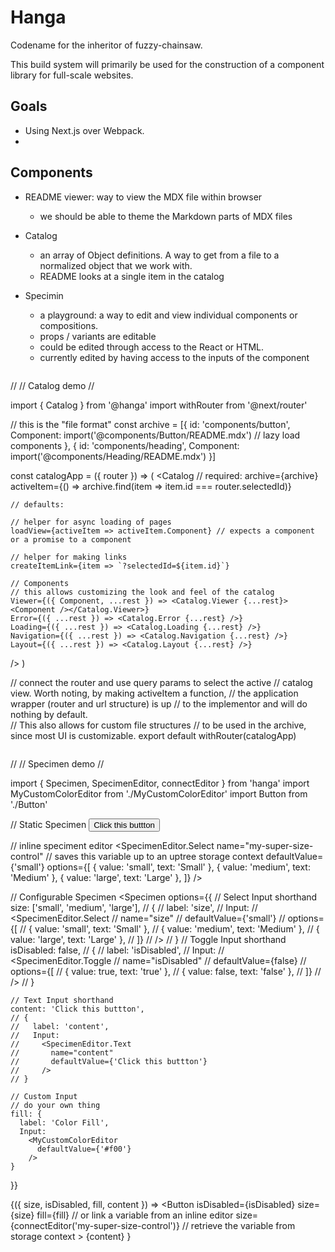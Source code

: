 # Hanga

Codename for the inheritor of fuzzy-chainsaw.

This build system will primarily be used for the construction of a component library for full-scale websites.


## Goals

- Using Next.js over Webpack.
- 


## Components

- README viewer: way to view the MDX file within browser
  - we should be able to theme the Markdown parts of MDX files

- Catalog
  - an array of Object definitions. A way to get from a file to a normalized object that we work with.
  - README looks at a single item in the catalog

- Specimin
  - a playground: a way to edit and view individual components or compositions.
  - props / variants are editable
  - could be edited through access to the React or HTML.
  - currently edited by having access to the inputs of the component


  ```
// 
// Catalog demo
// 

import { Catalog } from '@hanga'
import withRouter from '@next/router'

// this is the "file format"
const archive = [{
  id: 'components/button',
  Component: import('@components/Button/README.mdx') // lazy load components
}, {
  id: 'components/heading',
  Component: import('@components/Heading/README.mdx')
}]

const catalogApp = ({
  router
}) => (
  <Catalog 
    // required:
    archive={archive}
    activeItem={() => archive.find(item => item.id === router.selectedId)}

    // defaults:

    // helper for async loading of pages
    loadView={activeItem => activeItem.Component} // expects a component or a promise to a component
    
    // helper for making links
    createItemLink={item => `?selectedId=${item.id}`}

    // Components
    // this allows customizing the look and feel of the catalog
    Viewer={({ Component, ...rest }) => <Catalog.Viewer {...rest}><Component /></Catalog.Viewer>}
    Error={({ ...rest }) => <Catalog.Error {...rest} />}
    Loading={({ ...rest }) => <Catalog.Loading {...rest} />}
    Navigation={({ ...rest }) => <Catalog.Navigation {...rest} />}
    Layout={({ ...rest }) => <Catalog.Layout {...rest} />}
  />
)

// connect the router and use query params to select the active
// catalog view.  Worth noting, by making activeItem a function, 
// the  application wrapper (router and url structure) is up
// to the implementor and will do nothing by default.  
// This also allows for custom file structures
// to be used in the archive, since most UI is customizable.
export default withRouter(catalogApp)
```

```
//
// Specimen demo
//

import { Specimen, SpecimenEditor, connectEditor } from 'hanga'
import MyCustomColorEditor from './MyCustomColorEditor'
import Button from './Button'

// Static Specimen
<Specimen>
  <Button>Click this buttton</Button>
</Specimen>


// inline speciment editor
<SpecimenEditor.Select 
  name="my-super-size-control" // saves this variable up to an uptree storage context
  defaultValue={'small'}
  options={[
    { value: 'small', text: 'Small' },
    { value: 'medium', text: 'Medium' },
    { value: 'large', text: 'Large' },
  ]} 
/>

// Configurable Specimen
<Specimen
  options={{
    // Select Input shorthand
    size: ['small', 'medium', 'large'],
    // { 
    //   label: 'size',
    //   Input: 
    //     <SpecimenEditor.Select 
    //       name="size"
    //       defaultValue={'small'}
    //       options={[
    //         { value: 'small', text: 'Small' },
    //         { value: 'medium', text: 'Medium' },
    //         { value: 'large', text: 'Large' },
    //       ]} 
    //     />
    // }
    // Toggle Input shorthand
    isDisabled: false, 
    // { 
    //   label: 'isDisabled',
    //   Input: 
    //     <SpecimenEditor.Toggle 
    //       name="isDisabled"
    //       defaultValue={false}
    //       options={[
    //         { value: true, text: 'true' },
    //         { value: false, text: 'false' },
    //       ]} 
    //     />
    // }
    
    // Text Input shorthand
    content: 'Click this buttton', 
    // { 
    //   label: 'content',
    //   Input: 
    //     <SpecimenEditor.Text 
    //       name="content"
    //       defaultValue={'Click this buttton'}
    //     />
    // }
    
    // Custom Input
    // do your own thing
    fill: { 
      label: 'Color Fill',
      Input: 
        <MyCustomColorEditor
          defaultValue={'#f00'}
        />
    }
  }}
>
  {({ size, isDisabled, fill, content }) =>
    <Button
      isDisabled={isDisabled}
      size={size}
      fill={fill}
      // or link a variable from an inline editor
      size={connectEditor('my-super-size-control')} // retrieve the variable from storage context
    >
      {content}
    </Button>
  }
</Specimen>

```
  
